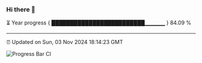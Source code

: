 ### Hi there 👋

⏳ Year progress { █████████████████████████▁▁▁▁▁ } 84.09 %

---

⏰ Updated on Sun, 03 Nov 2024 18:14:23 GMT

![Progress Bar CI](https://github.com/code-lakshay/GitHub-Actions-Demo/workflows/Progress%20Bar%20CI/badge.svg)
